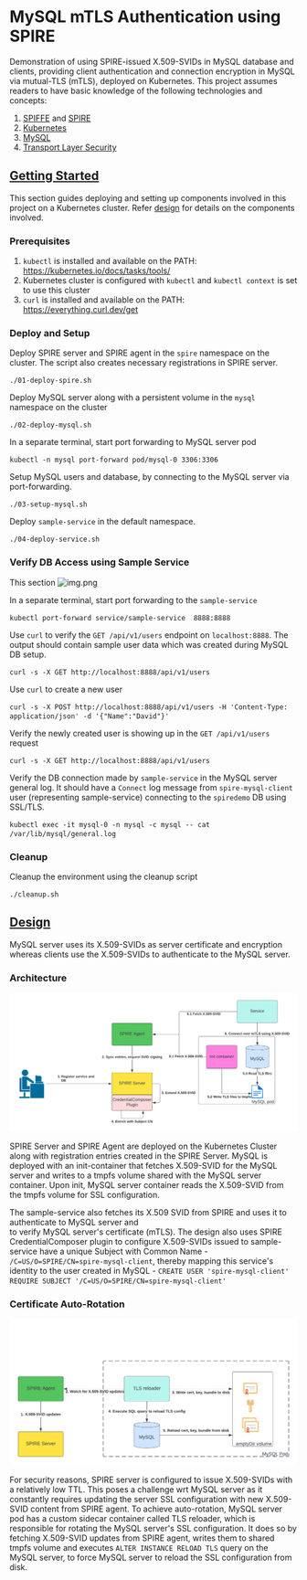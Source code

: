 # MySQL mTLS Authentication using SPIRE

Demonstration of using SPIRE-issued X.509-SVIDs in MySQL database and clients, providing client authentication
and connection encryption in MySQL via mutual-TLS (mTLS), deployed on Kubernetes. This project assumes readers to have 
basic knowledge of the following technologies and concepts:

1. [SPIFFE](https://spiffe.io/) and [SPIRE](https://github.com/spiffe/spire)
2. [Kubernetes](https://kubernetes.io/)
3. [MySQL](https://www.mysql.com/)
4. [Transport Layer Security](https://en.wikipedia.org/wiki/Transport_Layer_Security)

## [Getting Started](#getting-started)

This section guides deploying and setting up components involved in this project on a Kubernetes cluster.
Refer [design](#design) for details on the components involved.

### Prerequisites

1. `kubectl` is installed and available on the PATH: https://kubernetes.io/docs/tasks/tools/ 
2. Kubernetes cluster is configured with `kubectl` and `kubectl context` is set to use this cluster
3. `curl` is installed and available on the PATH: https://everything.curl.dev/get

### Deploy and Setup

Deploy SPIRE server and SPIRE agent in the `spire` namespace on the cluster.
The script also creates necessary registrations in SPIRE server.
```
./01-deploy-spire.sh
```

Deploy MySQL server along with a persistent volume in the `mysql` namespace on the cluster
```
./02-deploy-mysql.sh
```

In a separate terminal, start port forwarding to MySQL server pod
```
kubectl -n mysql port-forward pod/mysql-0 3306:3306
```

Setup MySQL users and database, by connecting to the MySQL server via port-forwarding.
```
./03-setup-mysql.sh
```

Deploy `sample-service` in the default namespace.
```
./04-deploy-service.sh
```

### Verify DB Access using Sample Service

This section ![img.png](img.png)

In a separate terminal, start port forwarding to the `sample-service` 
```
kubectl port-forward service/sample-service  8888:8888
```

Use `curl` to verify the `GET /api/v1/users` endpoint on `localhost:8888`. The output should contain sample user data which was created
during MySQL DB setup.
```
curl -s -X GET http://localhost:8888/api/v1/users
```

Use `curl` to create a new user 
```
curl -s -X POST http://localhost:8888/api/v1/users -H 'Content-Type: application/json' -d '{"Name":"David"}'
```

Verify the newly created user is showing up in the `GET /api/v1/users` request
```
curl -s -X GET http://localhost:8888/api/v1/users
```

Verify the DB connection made by `sample-service` in the MySQL server general log. It should have a `Connect` log message from 
`spire-mysql-client` user (representing sample-service) connecting to the `spiredemo` DB using SSL/TLS.
```
kubectl exec -it mysql-0 -n mysql -c mysql -- cat /var/lib/mysql/general.log
```

### Cleanup 

Cleanup the environment using the cleanup script
```
./cleanup.sh
```

## [Design](#design)

MySQL server uses its X.509-SVIDs as server certificate and encryption whereas clients use the X.509-SVIDs to 
authenticate to the MySQL server. 

### Architecture

![Architecture](./docs/img/architecture.png)

SPIRE Server and SPIRE Agent are deployed on the Kubernetes Cluster along with registration entries created in the
SPIRE Server. MySQL is deployed with an init-container that fetches X.509-SVID for the MySQL server and 
writes to a tmpfs volume shared with the MySQL server container. Upon init, MySQL server container reads
the X.509-SVID from the tmpfs volume for SSL configuration. 

The sample-service also fetches its X.509 SVID from SPIRE and uses it to authenticate to MySQL server and  
to verify MySQL server's certificate (mTLS). The design also uses SPIRE CredentialComposer plugin to configure
X.509-SVIDs issued to sample-service have a unique Subject with Common Name - `/C=US/O=SPIRE/CN=spire-mysql-client`,
thereby mapping this service's identity to the user created in MySQL -
`CREATE USER 'spire-mysql-client' REQUIRE SUBJECT '/C=US/O=SPIRE/CN=spire-mysql-client'` 

### Certificate Auto-Rotation

![Rotation](./docs/img/rotation.png)

For security reasons, SPIRE server is configured to issue X.509-SVIDs with a relatively low TTL. This poses a challenge wrt 
MySQL server as it constantly requires updating the server SSL configuration with new X.509-SVID content from SPIRE 
agent. To achieve auto-rotation, MySQL server pod has a custom sidecar container called TLS reloader, 
which is responsible for rotating the MySQL server's SSL configuration. It does so by fetching X.509-SVID updates 
from SPIRE agent, writes them to shared tmpfs volume and executes `ALTER INSTANCE RELOAD TLS` query on the MySQL server, 
to force MySQL server to reload  the SSL configuration from disk.

